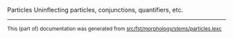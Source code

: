 Particles
Uninflecting particles, conjunctions, quantifiers, etc.

* * *

<small>This (part of) documentation was generated from [src/fst/morphology/stems/particles.lexc](https://github.com/giellalt/lang-hdn/blob/main/src/fst/morphology/stems/particles.lexc)</small>
